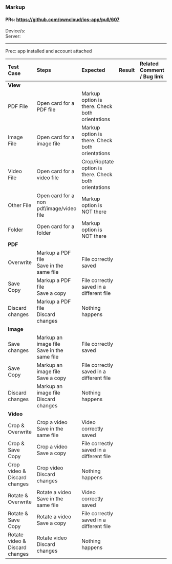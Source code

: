 ### Markup

#### PRs: https://github.com/owncloud/ios-app/pull/607

Device/s: <br>
Server: 


---

Prec: app installed and account attached
 
| Test Case | Steps | Expected | Result | Related Comment / Bug link | 
| :-------- | :---- | :------- | :----: | :------------------------- | 
|**View**||||||
| PDF File | Open card for a PDF file| Markup option is there. Check both orientations |  |  |  |
| Image File | Open card for a image file| Markup option is there. Check both orientations |  |  |  |
| Video File | Open card for a video file| Crop/Roptate option is there. Check both orientations |  |  |  |
| Other File | Open card for a non pdf/image/video file| Markup option is NOT there |  |  |  |
| Folder | Open card for a folder | Markup option is NOT there |  |  |  |
|**PDF**||||||
| Overwrite | Markup a PDF file<br>Save in the same file | File correctly saved |  |  |  |
| Save Copy | Markup a PDF file<br>Save a copy | File correctly saved in a different file |  |  |  |
| Discard changes | Markup a PDF file<br>Discard changes | Nothing happens |  |  |  |
|**Image**||||||
| Save changes | Markup an image file<br>Save in the same file | File correctly saved |  |  |  |
| Save Copy | Markup an image file<br>Save a copy | File correctly saved in a different file |  |  |  |
| Discard changes | Markup an image file<br>Discard changes | Nothing happens |  |  |  |
|**Video**||||||
| Crop & Overwrite | Crop a video<br>Save in the same file | Video correctly saved |  |  |  |
| Crop & Save Copy | Crop a video<br>Save a copy | File correctly saved in a different file |  |  |  |
| Crop video & Discard changes | Crop video<br>Discard changes | Nothing happens |  |  |  |
| Rotate & Overwrite | Rotate a video<br>Save in the same file | Video correctly saved |  |  |  |
| Rotate & Save Copy | Rotate a video<br>Save a copy | File correctly saved in a different file |  |  |  |
| Rotate video & Discard changes | Rotate video<br>Discard changes | Nothing happens |  |  |  |

